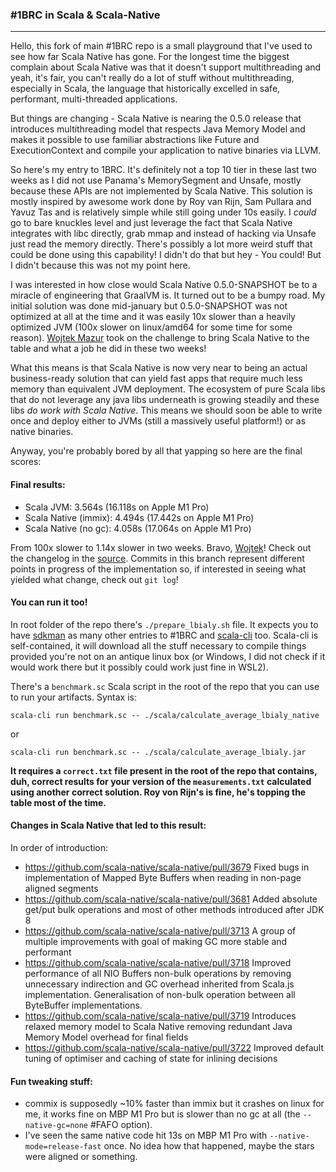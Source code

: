 ### #1BRC in Scala & Scala-Native
---

Hello, this fork of main #1BRC repo is a small playground that I've used to see how far Scala Native has gone. For the longest time the biggest complain about Scala Native was that it doesn't support multithreading and yeah, it's fair, you can't really do a lot of stuff without multithreading, especially in Scala, the language that historically excelled in safe, performant, multi-threaded applications.

But things are changing - Scala Native is nearing the 0.5.0 release that introduces multithreading model that respects Java Memory Model and makes it possible to use familiar abstractions like Future and ExecutionContext and compile your application to native binaries via LLVM.

So here's my entry to 1BRC. It's definitely not a top 10 tier in these last two weeks as I did not use Panama's MemorySegment and Unsafe, mostly because these APIs are not implemented by Scala Native. This solution is mostly inspired by awesome work done by Roy van Rijn, Sam Pullara and Yavuz Tas and is relatively simple while still going under 10s easily. I *could* go to bare knuckles level and just leverage the fact that Scala Native integrates with libc directly, grab mmap and instead of hacking via Unsafe just read the memory directly. There's possibly a lot more weird stuff that could be done using this capability! I didn't do that but hey - You could! But I didn't because this was not my point here. 

I was interested in how close would Scala Native 0.5.0-SNAPSHOT be to a miracle of engineering that GraalVM is. It turned out to be a bumpy road. My initial solution was done mid-january but 0.5.0-SNAPSHOT was not optimized at all at the time and it was easily 10x slower than a heavily optimized JVM (100x slower on linux/amd64 for some time for some reason). [Wojtek Mazur](https://twitter.com/WojciechM_dev) took on the challenge to bring Scala Native to the table and what a job he did in these two weeks! 

What this means is that Scala Native is now very near to being an actual business-ready solution that can yield fast apps that require much less memory than equivalent JVM deployment. The ecosystem of pure Scala libs that do not leverage any java libs underneath is growing steadily and these libs *do work with Scala Native*. This means we should soon be able to write once and deploy either to JVMs (still a massively useful platform!) or as native binaries.

Anyway, you're probably bored by all that yapping so here are the final scores:

#### Final results:
  - Scala JVM: 3.564s (16.118s on Apple M1 Pro)
  - Scala Native (immix): 4.494s (17.442s on Apple M1 Pro)
  - Scala Native (no gc): 4.058s (17.064s on Apple M1 Pro)

From 100x slower to 1.14x slower in two weeks. Bravo, [Wojtek](https://twitter.com/WojciechM_dev)! Check out the changelog in the [source](CalculateAverage_lbialy.scala). Commits in this branch represent different points in progress of the implementation so, if interested in seeing what yielded what change, check out `git log`!

#### You can run it too! 

In root folder of the repo there's `./prepare_lbialy.sh` file. It expects you to have [sdkman](https://sdkman.io/) as many other entries to #1BRC and [scala-cli](https://scala-cli.virtuslab.org/) too. Scala-cli is self-contained, it will download all the stuff necessary to compile things provided you're not on an antique linux box (or Windows, I did not check if it would work there but it possibly could work just fine in WSL2). 

There's a `benchmark.sc` Scala script in the root of the repo that you can use to run your artifacts. Syntax is:

`scala-cli run benchmark.sc -- ./scala/calculate_average_lbialy_native`

or

`scala-cli run benchmark.sc -- ./scala/calculate_average_lbialy.jar`

**It requires a `correct.txt` file present in the root of the repo that contains, duh, correct results for your version of the `measurements.txt` calculated using another correct solution. Roy von Rijn's is fine, he's topping the table most of the time.**

#### Changes in Scala Native that led to this result:

In order of introduction:
* https://github.com/scala-native/scala-native/pull/3679 Fixed bugs in implementation of Mapped Byte Buffers when reading in non-page aligned segments
* https://github.com/scala-native/scala-native/pull/3681 Added absolute get/put bulk operations and most of other methods introduced after JDK 8
* https://github.com/scala-native/scala-native/pull/3713 A group of multiple improvements with goal of making GC more stable and performant
* https://github.com/scala-native/scala-native/pull/3718 Improved performance of all NIO Buffers non-bulk operations by removing unnecessary indirection and GC overhead inherited from Scala.js implementation. Generalisation of non-bulk operation between all ByteBuffer implementations.
* https://github.com/scala-native/scala-native/pull/3719 Introduces relaxed memory model to Scala Native removing redundant Java Memory Model overhead for final fields
* https://github.com/scala-native/scala-native/pull/3722 Improved default tuning of optimiser and caching of state for inlining decisions

#### Fun tweaking stuff: 
  * commix is supposedly ~10% faster than immix but it crashes on linux for me, it works fine on MBP M1 Pro but is slower than no gc at all (the `--native-gc=none` #FAFO option).
  * I've seen the same native code hit 13s on MBP M1 Pro with `--native-mode=release-fast` once. No idea how that happened, maybe the stars were aligned or something.

